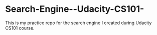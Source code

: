 Search-Engine--Udacity-CS101-
=============================

This is my practice repo for the search engine I created during Udacity CS101 course. 